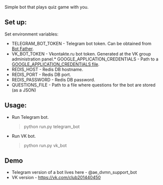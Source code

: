 Simple bot that plays quiz game with you.

## Set up:
Set environment variables:
* TELEGRAM_BOT_TOKEN - Telegram bot token. Can be obtained from [Bot Father](https://telegram.me/BotFather).
* VK_BOT_TOKEN - Vkontakte.ru bot token. Generated at the VK group administration panel.* GOOGLE_APPLICATION_CREDENTIALS - Path to a [GOOGLE_APPLICATION_CREDENTIALS file](https://cloud.google.com/docs/authentication/getting-started).
* REDIS_HOST - Redis DB hostname.
* REDIS_PORT - Redis DB port.
* REDIS_PASSWORD - Redis DB password.
* QUESTIONS_FILE - Path to a file where questions for the bot are stored (as a JSON)

## Usage:
* Run Telegram bot.
    > python run.py telegram_bot
* Run VK bot.
    > python run.py vk_bot

## Demo
 * Telegram version of a bot lives here - @ae_dvmn_support_bot
 * VK version - https://vk.com/club201440450